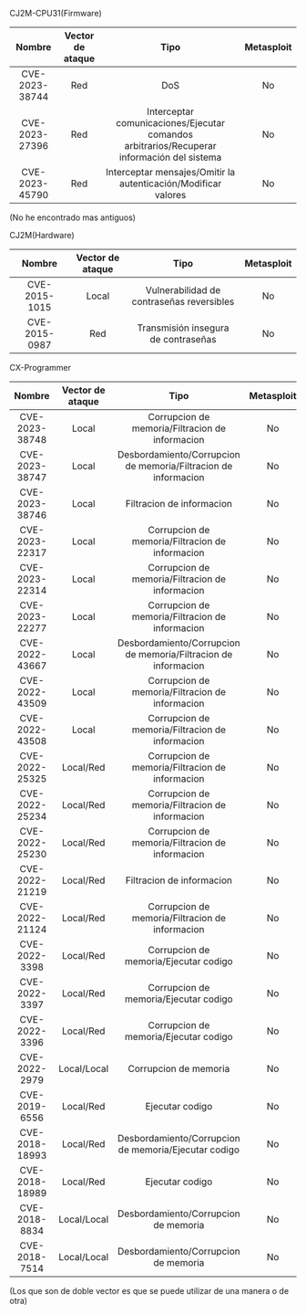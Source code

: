 CJ2M-CPU31(Firmware)

|     Nombre     | Vector de ataque |                                            Tipo                                            | Metasploit |
|:--------------:|:----------------:|:------------------------------------------------------------------------------------------:|:----------:|
| CVE-2023-38744 |        Red       |                                             DoS                                            |     No     |
| CVE-2023-27396 |        Red       | Interceptar comunicaciones/Ejecutar comandos arbitrarios/Recuperar información del sistema |     No     |
| CVE-2023-45790 |        Red       |               Interceptar mensajes/Omitir la autenticación/Modificar valores               |     No     |
(No he encontrado mas antiguos)

CJ2M(Hardware)

|     Nombre    | Vector de ataque |                    Tipo                   | Metasploit |
|:-------------:|:----------------:|:-----------------------------------------:|:----------:|
| CVE-2015-1015 |       Local      | Vulnerabilidad de contraseñas reversibles |     No     |
| CVE-2015-0987 |        Red       |    Transmisión insegura de contraseñas    |     No     |

CX-Programmer

|     Nombre     | Vector de ataque |                              Tipo                              | Metasploit |
|:--------------:|:----------------:|:--------------------------------------------------------------:|:----------:|
| CVE-2023-38748 |       Local      |         Corrupcion de memoria/Filtracion de informacion        |     No     |
| CVE-2023-38747 |       Local      | Desbordamiento/Corrupcion de memoria/Filtracion de informacion |     No     |
| CVE-2023-38746 |       Local      |                    Filtracion de informacion                   |     No     |
| CVE-2023-22317 |       Local      |         Corrupcion de memoria/Filtracion de informacion        |     No     |
| CVE-2023-22314 |       Local      |         Corrupcion de memoria/Filtracion de informacion        |     No     |
| CVE-2023-22277 |       Local      |         Corrupcion de memoria/Filtracion de informacion        |     No     |
| CVE-2022-43667 |       Local      | Desbordamiento/Corrupcion de memoria/Filtracion de informacion |     No     |
| CVE-2022-43509 |       Local      |         Corrupcion de memoria/Filtracion de informacion        |     No     |
| CVE-2022-43508 |       Local      |         Corrupcion de memoria/Filtracion de informacion        |     No     |
| CVE-2022-25325 |     Local/Red    |         Corrupcion de memoria/Filtracion de informacion        |     No     |
| CVE-2022-25234 |     Local/Red    |         Corrupcion de memoria/Filtracion de informacion        |     No     |
| CVE-2022-25230 |     Local/Red    |         Corrupcion de memoria/Filtracion de informacion        |     No     |
| CVE-2022-21219 |     Local/Red    |                    Filtracion de informacion                   |     No     |
| CVE-2022-21124 |     Local/Red    |         Corrupcion de memoria/Filtracion de informacion        |     No     |
|  CVE-2022-3398 |     Local/Red    |              Corrupcion de memoria/Ejecutar codigo             |     No     |
|  CVE-2022-3397 |     Local/Red    |              Corrupcion de memoria/Ejecutar codigo             |     No     |
|  CVE-2022-3396 |     Local/Red    |              Corrupcion de memoria/Ejecutar codigo             |     No     |
|  CVE-2022-2979 |    Local/Local   |                      Corrupcion de memoria                     |     No     |
|  CVE-2019-6556 |     Local/Red    |                         Ejecutar codigo                        |     No     |
| CVE-2018-18993 |     Local/Red    |      Desbordamiento/Corrupcion de memoria/Ejecutar codigo      |     No     |
| CVE-2018-18989 |     Local/Red    |                         Ejecutar codigo                        |     No     |
|  CVE-2018-8834 |    Local/Local   |              Desbordamiento/Corrupcion de memoria              |     No     |
|  CVE-2018-7514 |    Local/Local   |              Desbordamiento/Corrupcion de memoria              |     No     |
(Los que son de doble vector es que se puede utilizar de una manera o de otra)

